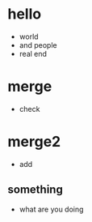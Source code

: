 # hello
- world
- and people
- real end

# merge
- check

# merge2
- add

## something
- what are you doing
